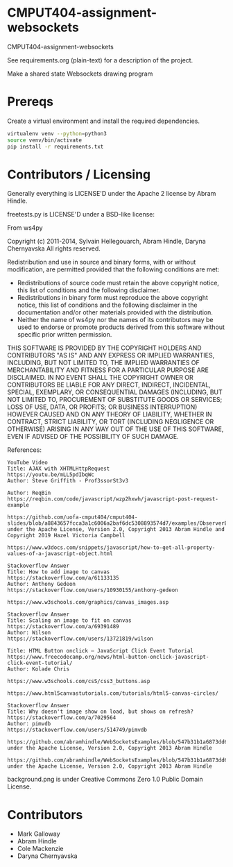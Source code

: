 CMPUT404-assignment-websockets
==============================

CMPUT404-assignment-websockets

See requirements.org (plain-text) for a description of the project.

Make a shared state Websockets drawing program

Prereqs
=======
Create a virtual environment and install the required dependencies.

```bash
virtualenv venv --python=python3
source venv/bin/activate
pip install -r requirements.txt
```

Contributors / Licensing
========================

Generally everything is LICENSE'D under the Apache 2 license by Abram Hindle.

freetests.py is LICENSE'D under a BSD-like license:

From ws4py

Copyright (c) 2011-2014, Sylvain Hellegouarch, Abram Hindle, Daryna Chernyavska
All rights reserved.

Redistribution and use in source and binary forms, with or without
modification, are permitted provided that the following conditions are met:

 * Redistributions of source code must retain the above copyright notice,
   this list of conditions and the following disclaimer.
 * Redistributions in binary form must reproduce the above copyright
   notice, this list of conditions and the following disclaimer in the
   documentation and/or other materials provided with the distribution.
 * Neither the name of ws4py nor the names of its contributors may be used
   to endorse or promote products derived from this software without
   specific prior written permission.

THIS SOFTWARE IS PROVIDED BY THE COPYRIGHT HOLDERS AND CONTRIBUTORS "AS IS"
AND ANY EXPRESS OR IMPLIED WARRANTIES, INCLUDING, BUT NOT LIMITED TO, THE
IMPLIED WARRANTIES OF MERCHANTABILITY AND FITNESS FOR A PARTICULAR PURPOSE
ARE DISCLAIMED. IN NO EVENT SHALL THE COPYRIGHT OWNER OR CONTRIBUTORS BE
LIABLE FOR ANY DIRECT, INDIRECT, INCIDENTAL, SPECIAL, EXEMPLARY, OR
CONSEQUENTIAL DAMAGES (INCLUDING, BUT NOT LIMITED TO, PROCUREMENT OF
SUBSTITUTE GOODS OR SERVICES; LOSS OF USE, DATA, OR PROFITS; OR BUSINESS
INTERRUPTION) HOWEVER CAUSED AND ON ANY THEORY OF LIABILITY, WHETHER IN
CONTRACT, STRICT LIABILITY, OR TORT (INCLUDING NEGLIGENCE OR OTHERWISE)
ARISING IN ANY WAY OUT OF THE USE OF THIS SOFTWARE, EVEN IF ADVISED OF THE
POSSIBILITY OF SUCH DAMAGE.

References:

    YouTube Video
    Title: AJAX with XHTMLHttpRequest
    https://youtu.be/mLL5pdIbqWc
    Author: Steve Griffith - Prof3ssorSt3v3

    Author: ReqBin
    https://reqbin.com/code/javascript/wzp2hxwh/javascript-post-request-example

    https://github.com/uofa-cmput404/cmput404-slides/blob/a8843657fcca3a1c6006a2baf6dc5308893574d7/examples/ObserverExampleAJAX/inspid.py under the Apache License, Version 2.0, Copyright 2013 Abram Hindle and Copyright 2019 Hazel Victoria Campbell

    https://www.w3docs.com/snippets/javascript/how-to-get-all-property-values-of-a-javascript-object.html

    Stackoverflow Answer
    Title: How to add image to canvas
    https://stackoverflow.com/a/61133135
    Author: Anthony Gedeon
    https://stackoverflow.com/users/10930155/anthony-gedeon

    https://www.w3schools.com/graphics/canvas_images.asp

    Stackoverflow Answer
    Title: Scaling an image to fit on canvas
    https://stackoverflow.com/a/69391489
    Author: Wilson
    https://stackoverflow.com/users/13721819/wilson

    Title: HTML Button onclick – JavaScript Click Event Tutorial
    https://www.freecodecamp.org/news/html-button-onclick-javascript-click-event-tutorial/
    Author: Kolade Chris 

    https://www.w3schools.com/csS/css3_buttons.asp

    https://www.html5canvastutorials.com/tutorials/html5-canvas-circles/
    
    Stackoverflow Answer
    Title: Why doesn't image show on load, but shows on refresh?
    https://stackoverflow.com/a/7029564
    Author: pimvdb
    https://stackoverflow.com/users/514749/pimvdb

    https://github.com/abramhindle/WebSocketsExamples/blob/547b31b1a6873dd67dc5a4a44cbed0a2003d7811/chat.py
    under the Apache License, Version 2.0, Copyright 2013 Abram Hindle

    https://github.com/abramhindle/WebSocketsExamples/blob/547b31b1a6873dd67dc5a4a44cbed0a2003d7811/broadcaster.py
    under the Apache License, Version 2.0, Copyright 2013 Abram Hindle


background.png is under Creative Commons Zero 1.0 Public Domain License.

Contributors
============

* Mark Galloway
* Abram Hindle
* Cole Mackenzie
* Daryna Chernyavska
